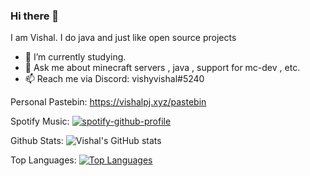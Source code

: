 ### Hi there 👋


I am Vishal. I do java and just like open source projects

- 🌱 I’m currently studying.
- 💬 Ask me about minecraft servers , java , support for mc-dev , etc.
- 📫 Reach me via Discord: vishyvishal#5240 


Personal Pastebin: https://vishalpj.xyz/pastebin


Spotify Music:
[![spotify-github-profile](https://spotify-github-profile.vercel.app/api/view?uid=rhu46qmfb3bx9gi8y5mnulivd&cover_image=true&theme=default)](https://github.com/kittinan/spotify-github-profile)

Github Stats:
![Vishal's GitHub stats](https://github-readme-stats.vercel.app/api?username=vishyvishal14&show_icons=true&theme=algolia)

Top Languages:
[![Top Languages](https://github-readme-stats.vercel.app/api/top-langs/?username=vishyvishal14&langs_count=8)](https://github.com/anuraghazra/github-readme-stats)
